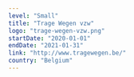 ```yaml
---
level: "Small"
title: "Trage Wegen vzw"
logo: "trage-wegen-vzw.png"
startDate: "2020-01-01"
endDate: "2021-01-31"
link: "http://www.tragewegen.be/"
country: "Belgium"
---
```

